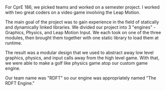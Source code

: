 For CprE 186, we picked teams and worked on a semester project. I worked with two great coders on a video game involving the Leap Motion. 

The main goal of the project was to gain experience in the field of statically and dynamically linked libraries. We divided our project into 3 "engines" - Graphics, Physics, and Leap Motion Input. We each took on one of the three modules, then brought them together with one static library to load them at runtime. 

The result was a modular design that we used to abstract away low level graphics, physics, and input calls away from the high level game. With that, we were able to make a golf like physics game atop our custom game engine. 

Our team name was "RDFT" so our engine was appropriately named "The RDFT Engine."
